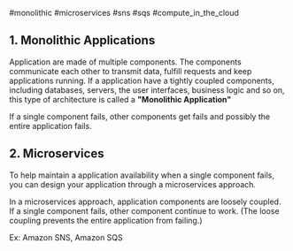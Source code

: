 #monolithic #microservices #sns #sqs #compute_in_the_cloud
## 1. Monolithic Applications
Application are made of multiple components. The components communicate each other to transmit data, fulfill requests and keep applications running. 
If a application have a tightly coupled components, including databases, servers, the user interfaces, business logic and so on, this type of architecture is called a **"Monolithic Application"** 

If a single component fails, other components get fails and possibly the entire application fails.

## 2. Microservices
To help maintain a application availability when a single component fails, you can design your application through a microservices approach. 

In a microservices approach, application components are loosely coupled. If a single component fails, other component continue to work. 
(The loose coupling prevents the entire application from failing.)

Ex: Amazon SNS, Amazon SQS


